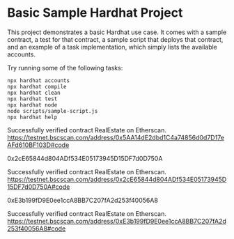 # Basic Sample Hardhat Project

This project demonstrates a basic Hardhat use case. It comes with a sample contract, a test for that contract, a sample script that deploys that contract, and an example of a task implementation, which simply lists the available accounts.

Try running some of the following tasks:

```shell
npx hardhat accounts
npx hardhat compile
npx hardhat clean
npx hardhat test
npx hardhat node
node scripts/sample-script.js
npx hardhat help
```

Successfully verified contract RealEstate on Etherscan.
https://testnet.bscscan.com/address/0x5AA14dE2dbd1C4a74856d0d7D17eAFd610BF103D#code
 
0x2cE65844d804ADf534E05173945D15DF7d0D750A



Successfully verified contract RealEstate on Etherscan.
https://testnet.bscscan.com/address/0x2cE65844d804ADf534E05173945D15DF7d0D750A#code



0xE3b199fD9E0ee1ccA8BB7C207fA2d253f40056A8

Successfully verified contract RealEstate on Etherscan.
https://testnet.bscscan.com/address/0xE3b199fD9E0ee1ccA8BB7C207fA2d253f40056A8#code